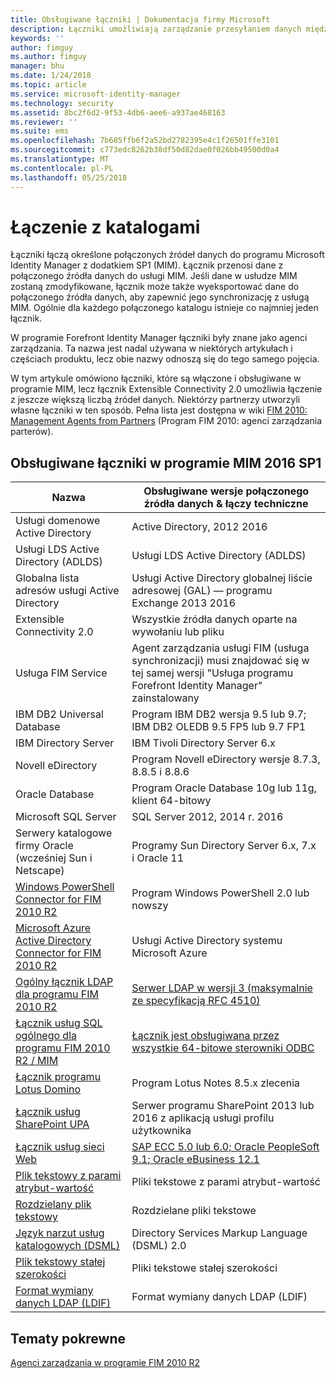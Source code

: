 ```yaml
---
title: Obsługiwane łączniki | Dokumentacja firmy Microsoft
description: Łączniki umożliwiają zarządzanie przesyłaniem danych między usługą MIM i sieci połączonych źródeł danych.
keywords: ''
author: fimguy
ms.author: fimguy
manager: bhu
ms.date: 1/24/2018
ms.topic: article
ms.service: microsoft-identity-manager
ms.technology: security
ms.assetid: 8bc2f6d2-9f53-4db6-aee6-a937ae468163
ms.reviewer: ''
ms.suite: ems
ms.openlocfilehash: 7b685ffb6f2a52bd2782395e4c1f26501ffe3101
ms.sourcegitcommit: c773edc8262b38df50d82dae0f026bb49500d0a4
ms.translationtype: MT
ms.contentlocale: pl-PL
ms.lasthandoff: 05/25/2018
---
```

# <a name="connect-to-your-directories"></a>Łączenie z katalogami

Łączniki łączą określone połączonych źródeł danych do programu Microsoft Identity Manager z dodatkiem SP1 (MIM). Łącznik przenosi dane z połączonego źródła danych do usługi MIM. Jeśli dane w usłudze MIM zostaną zmodyfikowane, łącznik może także wyeksportować dane do połączonego źródła danych, aby zapewnić jego synchronizację z usługą MIM. Ogólnie dla każdego połączonego katalogu istnieje co najmniej jeden łącznik.

W programie Forefront Identity Manager łączniki były znane jako agenci zarządzania. Ta nazwa jest nadal używana w niektórych artykułach i częściach produktu, lecz obie nazwy odnoszą się do tego samego pojęcia.

W tym artykule omówiono łączniki, które są włączone i obsługiwane w programie MIM, lecz łącznik Extensible Connectivity 2.0 umożliwia łączenie z jeszcze większą liczbą źródeł danych. Niektórzy partnerzy utworzyli własne łączniki w ten sposób. Pełna lista jest dostępna w wiki [FIM 2010: Management Agents from Partners](http://social.technet.microsoft.com/wiki/contents/articles/1589.fim-2010-management-agents-from-partners.aspx) (Program FIM 2010: agenci zarządzania parterów).

## <a name="supported-connectors-in-mim-2016-sp1"></a>Obsługiwane łączniki w programie MIM 2016 SP1

| Nazwa | Obsługiwane wersje połączonego źródła danych & łączy techniczne |
| ---- | ----------------------------------------------- |
| Usługi domenowe Active Directory | Active Directory, 2012 2016 |
| Usługi LDS Active Directory (ADLDS) | Usługi LDS Active Directory (ADLDS) |
| Globalna lista adresów usługi Active Directory | Usługi Active Directory globalnej liście adresowej (GAL) — programu Exchange 2013 2016 |
| Extensible Connectivity 2.0 | Wszystkie źródła danych oparte na wywołaniu lub pliku |
| Usługa FIM Service | Agent zarządzania usługi FIM (usługa synchronizacji) musi znajdować się w tej samej wersji "Usługa programu Forefront Identity Manager" zainstalowany |
| IBM DB2 Universal Database | Program IBM DB2 wersja 9.5 lub 9.7; IBM DB2 OLEDB 9.5 FP5 lub 9.7 FP1 |
| IBM Directory Server | IBM Tivoli Directory Server 6.x |
| Novell eDirectory | Program Novell eDirectory wersje 8.7.3, 8.8.5 i 8.8.6 |
| Oracle Database | Program Oracle Database 10g lub 11g, klient 64-bitowy |
| Microsoft SQL Server | SQL Server 2012, 2014 r. 2016 |
| Serwery katalogowe firmy Oracle (wcześniej Sun i Netscape) | Programy Sun Directory Server 6.x, 7.x i Oracle 11 |
| [Windows PowerShell Connector for FIM 2010 R2](https://msdn.microsoft.com/library/dn640417.aspx) | Program Windows PowerShell 2.0 lub nowszy |
| [Microsoft Azure Active Directory Connector for FIM 2010 R2](https://msdn.microsoft.com/library/dn511001.aspx) | Usługi Active Directory systemu Microsoft Azure |
| [Ogólny łącznik LDAP dla programu FIM 2010 R2](https://msdn.microsoft.com/library/dn510997.aspx) | [Serwer LDAP w wersji 3 (maksymalnie ze specyfikacją RFC 4510)](https://docs.microsoft.com/azure/active-directory/connect/active-directory-aadconnectsync-connector-genericldap) |
| [Łącznik usług SQL ogólnego dla programu FIM 2010 R2 / MIM](https://msdn.microsoft.com/library/dn510997.aspx) | [Łącznik jest obsługiwana przez wszystkie 64-bitowe sterowniki ODBC](https://docs.microsoft.com/azure/active-directory/connect/active-directory-aadconnectsync-connector-genericsql) |
| [Łącznik programu Lotus Domino](https://msdn.microsoft.com/library/hh859750.aspx) | Program Lotus Notes 8.5.x zlecenia |
| [Łącznik usług SharePoint UPA](https://msdn.microsoft.com/library/dn511003.aspx) | Serwer programu SharePoint 2013 lub 2016 z aplikacją usługi profilu użytkownika |
| [Łącznik usług sieci Web](https://www.microsoft.com/en-us/download/details.aspx?id=51495) | [SAP ECC 5.0 lub 6.0; Oracle PeopleSoft 9.1; Oracle eBusiness 12.1](https://docs.microsoft.com/microsoft-identity-manager/reference/microsoft-identity-manager-2016-ma-ws) |
| [Plik tekstowy z parami atrybut-wartość](https://technet.microsoft.com/library/cc708644(v=ws.10).aspx) | Pliki tekstowe z parami atrybut-wartość |
| [Rozdzielany plik tekstowy](https://technet.microsoft.com/library/cc720612(v=ws.10).aspx) | Rozdzielane pliki tekstowe |
| [Język narzut usług katalogowych (DSML)](https://technet.microsoft.com/library/cc720660(v=ws.10).aspx) | Directory Services Markup Language (DSML) 2.0 |
| [Plik tekstowy stałej szerokości](https://technet.microsoft.com/library/cc720633(v=ws.10).aspx) | Pliki tekstowe stałej szerokości |
| [Format wymiany danych LDAP (LDIF)](https://technet.microsoft.com/library/cc708662(v=ws.10).aspx) | Format wymiany danych LDAP (LDIF) |

## <a name="related-topics"></a>Tematy pokrewne

[Agenci zarządzania w programie FIM 2010 R2](https://technet.microsoft.com/library/jj133885.aspx)
